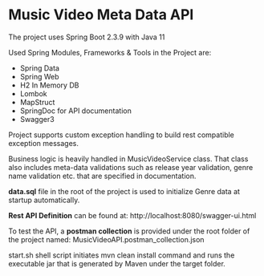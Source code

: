 # Music Video Meta Data API

The project uses Spring Boot 2.3.9 with Java 11

Used Spring Modules, Frameworks & Tools in the Project are:
* Spring Data
* Spring Web
* H2 In Memory DB
* Lombok
* MapStruct
* SpringDoc for API documentation
* Swagger3

Project supports custom exception handling to build rest compatible exception messages.

Business logic is heavily handled in MusicVideoService class. That class also includes meta-data validations such as
release year validation, genre name validation etc. that are specified in documentation.

**data.sql** file in the root of the project is used to initialize Genre data at startup automatically.

**Rest API Definition** can be found at:
http://localhost:8080/swagger-ui.html

To test the API, a **postman collection** is provided under the root folder of the project named: 
MusicVideoAPI.postman_collection.json

start.sh shell script initiates mvn clean install command and runs the executable jar that is generated by Maven under the target folder.
